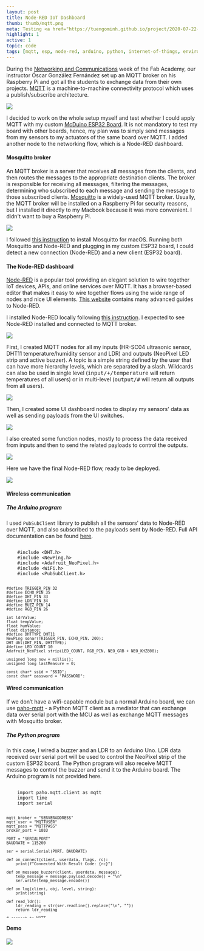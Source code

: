 ```yaml
---
layout: post
title: Node-RED IoT Dashboard
thumb: thumb/mqtt.png
meta: Testing <a href="https://tuengominh.github.io/project/2020-07-22-3-layer-pcb.html">McDuino ESP32 Board</a> with Mosquitto and Node-RED.  
highlight: 1
active: 1
topic: code
tags: [mqtt, esp, node-red, arduino, python, internet-of-things, environment-sensor, proximity-sensor, photosensor, piezoelectric-actuator, electroluminescence-actuator, serial]
---
```


<p>During the <a href="http://academy.cba.mit.edu/classes/networking_communications/index.html">Networking and Communications</a> week of the Fab Academy, our instructor Óscar González Fernández set up an MQTT broker on his Raspberry Pi and got all the students to exchange data from their own projects. <a href="https://www.hivemq.com/blog/how-to-get-started-with-mqtt/">MQTT</a> is a machine-to-machine connectivity protocol which uses a publish/subscribe architecture.</p>
<img src="{{site.baseurl}}/assets/img/eda/mqtt/mqtt-0.png" class="img-fluid w-100"/>
<p>I decided to work on the whole setup myself and test whether I could apply MQTT with my custom <a href="https://tuengominh.github.io/project/2020-07-22-3-layer-pcb.html">McDuino ESP32 Board</a>. It is not mandatory to test my board with other boards, hence, my plan was to simply send messages from my sensors to my actuators of the same board over MQTT. I added another node to the networking flow, which is a Node-RED dashboard.</p>

<h4>Mosquitto broker</h4>
<p>An MQTT broker is a server that receives all messages from the clients, and then routes the messages to the appropriate destination clients. The broker is responsible for receiving all messages, filtering the messages, determining who subscribed to each message and sending the message to those subscribed clients. <a href="https://mosquitto.org/">Mosquitto</a> is a widely-used MQTT broker. Usually, the MQTT broker will be installed on a Raspberry Pi for security reasons, but I installed it directly to my Macbook because it was more convenient. I didn't want to buy a Raspberry Pi.</p>
<img src="{{site.baseurl}}/assets/img/eda/mqtt/mqtt-1.png" class="img-fluid w-100"/>
<p>I followed <a href="https://subscription.packtpub.com/book/application_development/9781787287815/1/ch01lvl1sec12/installing-a-mosquitto-broker-on-macos">this instruction</a> to install Mosquitto for macOS. Running both Mosquitto and Node-RED and plugging in my custom ESP32 board, I could detect a new connection (Node-RED) and a new client (ESP32 board).</p>
<p></p>

<h4>The Node-RED dashboard</h4>
<p><a href="https://nodered.org/">Node-RED</a> is a popular tool providing an elegant solution to wire together IoT devices, APIs, and online services over MQTT. It has a browser-based editor that makes it easy to wire together flows using the wide range of nodes and nice UI elements. <a href="http://noderedguide.com/">This website</a> contains many advanced guides to Node-RED.</p>

<p>I installed Node-RED locally following <a href="https://nodered.org/docs/getting-started/local">this instruction</a>. I expected to see Node-RED installed and connected to MQTT broker.</p>
<img src="{{site.baseurl}}/assets/img/eda/mqtt/node-red-0.png" class="img-fluid w-100"/>

<p>First, I created MQTT nodes for all my inputs (HR-SC04 ultrasonic sensor, DHT11 temperature/humidity sensor and LDR) and outputs (NeoPixel LED strip and active buzzer). A topic is a simple string defined by the user that can have more hierarchy levels, which are separated by a slash. Wildcards can also be used in single level (<kbd>input/+/temperature</kbd> will return temperatures of all users) or in multi-level (<kbd>output/#</kbd> will return all outputs from all users).</p>
<img src="{{site.baseurl}}/assets/img/eda/mqtt/node-red-1.png" class="img-fluid w-100"/>

<p>Then, I created some UI dashboard nodes to display my sensors' data as well as sending payloads from the UI switches.</p>
<img src="{{site.baseurl}}/assets/img/eda/mqtt/node-red-2.png" class="img-fluid w-100"/>

<p>I also created some function nodes, mostly to process the data received from inputs and then to send the related payloads to control the outputs.</p>
<img src="{{site.baseurl}}/assets/img/eda/mqtt/node-red-3.png" class="img-fluid w-100"/>

<p>Here we have the final Node-RED flow, ready to be deployed.</p>
<img src="{{site.baseurl}}/assets/img/eda/mqtt/node-red-4.png" class="img-fluid w-100"/>

<h4>Wireless communication</h4>
<h5>The Arduino program</h5>
<p>I used <code>PubSubClient</code> library to publish all the sensors' data to Node-RED over MQTT, and also subscribed to the payloads sent by Node-RED. Full API documentation can be found <a href="https://pubsubclient.knolleary.net/api.html">here</a>.</p>
<pre class="bg-light py-2 mt-0" style="overflow: auto; max-height: 350px;">
<code>
    #include &lt;DHT.h&gt;
    #include &lt;NewPing.h&gt;
    #include &lt;Adafruit_NeoPixel.h&gt;
    #include &lt;WiFi.h&gt;
    #include &lt;PubSubClient.h&gt;
   
    #define TRIGGER_PIN 32
    #define ECHO_PIN 35
    #define DHT_PIN 33
    #define LDR_PIN 34
    #define BUZZ_PIN 14
    #define RGB_PIN 26
    
    int ldrValue;
    float tempValue;
    float humValue;
    float distance;
    #define DHTTYPE DHT11
    NewPing sonar(TRIGGER_PIN, ECHO_PIN, 200); 
    DHT dht(DHT_PIN, DHTTYPE);
    #define LED_COUNT 10
    Adafruit_NeoPixel strip(LED_COUNT, RGB_PIN, NEO_GRB + NEO_KHZ800);
    
    unsigned long now = millis();
    unsigned long lastMeasure = 0;
    
    const char* ssid = "SSID";
    const char* password = "PASSWORD";
    const char* mqtt_server = "SERVERADDRESS";
    WiFiClient espClient;
    PubSubClient client(espClient);
    
    void setup() {
        Serial.begin(115200);
        
        pinMode(BUZZ_PIN, OUTPUT);
        dht.begin();
        strip.begin();           
        strip.show();             
        strip.setBrightness(150); 

        // wifi & mqtt setup
        Serial.println();
        Serial.print("Connecting to ");
        Serial.println(ssid);
        WiFi.begin(ssid, pass);
        WiFi.mode(WIFI_STA); 
        while (WiFi.status() != WL_CONNECTED) {
            Serial.print(".");
            delay(500);
        }

        Serial.println("");
        Serial.println("WiFi connected");
        Serial.println("IP address: ");
        Serial.println(WiFi.localIP());

        client.setServer(mqtt_server, 1883);
        client.setCallback(callback);
    }
    
    void loop() {
        // refresh mqtt subscriptions
        if (!client.connected()) {
            reconnect();
        }
        client.loop();

        // publish every 30 seconds
        now = millis();
        if (now - lastMeasure > 30000) {
            lastMeasure = now;

            // send data of all sensors as characters
            char tempMsg[50];
            snprintf (tempMsg, 50, "%f", readTemp());
            char humMsg[50];
            snprintf (humMsg, 50, "%f", readHum());
            char luxMsg[50];
            snprintf (luxMsg, 50, "%f", readLDR())

            // set the topic to publish 
            client.publish("esp32/temperature", tempMsg); 
            client.publish("esp32/humidity", humMsg);
            client.publish("esp32/light", luxMsg);

            if (readDistance() <= 8) {
                client.publish("esp32/sonar", "OBJECT DETECTED!"); 
            } else {
                client.publish("esp32/sonar", "NO OBJECT DETECTED!"); 
            }
        }
    }
    
    void callback(char* topic, byte* payload, unsigned int length) {
        Serial.print("Message arrived on topic: ");
        Serial.print(topic);
        Serial.print(". Message: ");
        String messageTemp;

        // check payload from MQTT
        for (int i = 0; i < length; i++) {
            Serial.print((char)payload[i]);
            messageTemp += (char)payload[i];
        }
        Serial.println();

        // use received data to turn LED and buzzer on
        if (topic == "esp32/led") { 
            if (messageTemp == "1") {
            blinkWhite();
            }
        }
        if (topic == "esp32/buzzer") { 
            if (messageTemp == "1") {
            buzz();
            }
        }
        Serial.println(); 
    }

    // subscribe to topics
    void reconnect() {
        while (!client.connected()) {
            Serial.print("Attempting MQTT connection...");
            String clientId = "ESP32Client-";
            clientId += String(random(0xffff), HEX);
            
            // set the topic to subscribe
            if (client.connect(clientId.c_str())) {
                Serial.println("connected");
                client.subscribe("esp32/led");
                client.subscribe("esp32/buzzer");
            } else {
                Serial.print("failed, rc=");
                Serial.print(client.state());
                Serial.println(" try again in 5 seconds");
                delay(5000);
            }
        }
    }

    int readLDR() {
        delay(500);  
        ldrValue = analogRead(LDR_PIN);
        return ldrValue;
    }

    int readTemp() {
        delay(500);  
        tempValue = dht.readTemperature();
        return tempValue;  
    }

    int readHum() {
        delay(500);  
        humValue = dht.readHumidity();  
        return humValue;
    }

    int readDistance() {
        delay(500);
        distance = sonar.ping_cm();
        return distance; 
    }
    
    void buzz() {
        digitalWrite(BUZZ_PIN, HIGH);   
        delay(500);                       
        digitalWrite(BUZZ_PIN, LOW);    
        delay(500);
    }

    void blinkWhite() {
        colorWipe(strip.Color(255, 255, 255), 500);
    }

    void colorWipe(uint32_t color, int wait) {
        for(int i = 0; i < strip.numPixels(); i++) { 
            strip.setPixelColor(i, color);         
            strip.show();                          
            delay(wait);                          
        }
    }
</code>
</pre>
<p></p>

<h4>Wired communication</h4>
<p>If we don’t have a wifi-capable module but a normal Arduino board, we can use <a href="https://mntolia.com/mqtt-python-with-paho-mqtt-client/">paho-mqtt</a> - a Python MQTT client as a mediator that can exchange data over serial port with the MCU as well as exchange MQTT messages with Mosquitto broker.</p>
<h5>The Python program</h5>
<p>In this case, I wired a buzzer and an LDR to an Arduino Uno. LDR data received over serial port will be used to control the NeoPixel strip of the custom ESP32 board. The Python program will also receive MQTT messages to control the buzzer and send it to the Arduino board. The Arduino program is not provided here.</p>
<pre class="bg-light py-2 mt-0" style="overflow: auto; max-height: 350px;">
<code>
    import paho.mqtt.client as mqtt
    import time
    import serial

    mqtt_broker = "SERVERADDRESS"
    mqtt_user = "MQTTUSER"
    mqtt_pass = "MQTTPASS"
    broker_port = 1883

    PORT = "SERIALPORT"
    BAUDRATE = 115200

    ser = serial.Serial(PORT, BAUDRATE)

    def on_connect(client, userdata, flags, rc):
        print(f"Connected With Result Code: {rc}")

    def on_message_buzzer(client, userdata, message):
        temp_message = message.payload.decode() + "\n"
        ser.write(temp_message.encode())

    def on_log(client, obj, level, string):
        print(string)

    def read_ldr():
        ldr_reading = str(ser.readline().replace("\n", ""))
        return ldr_reading

    # connect to MQTT
    client = mqtt.Client(clean_session = True)
    client.on_connect = on_connect
    client.on_message = on_message_buzzer
    client.on_log = on_log
    client.username_pw_set(username = mqtt_user, password = mqtt_pass)
    client.connect(mqtt_broker, broker_port)

    # subscribe to topics
    client.subscribe("uno/buzzer", qos = 1)
    client.message_callback_add("uno/buzzer", on_message_buzzer)

    # start looping (non-blocking)
    client.loop_start()

    while True:
        # read sensor data
        ldr_reading = read_ldr()

        # publish data to topics
        client.publish(topic = "uno/light", payload = ldr_reading, qos = 1, retain = False)

        if ldr_reading < 400 :
          client.publish(topic = "esp32/led", payload = "1", qos = 1, retain = False)
        else:
          client.publish(topic = "esp32/led", payload = "0", qos = 1, retain = False)

        time.sleep(5)
</code>
</pre>
<p></p>

<h4>Demo</h4>
<p></p>
<img src="{{site.baseurl}}/assets/img/eda/mqtt/node-red-5.png" class="img-fluid w-100"/>